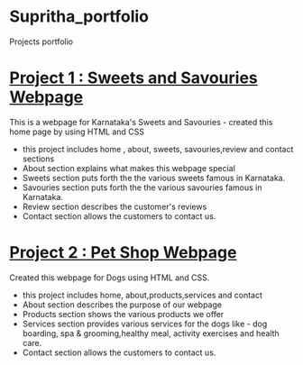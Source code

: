 # Supritha_portfolio
Projects portfolio
# [Project 1 : Sweets and Savouries Webpage](http://127.0.0.1:5503/index.html)
This is a webpage for Karnataka's Sweets and Savouries - created this home page by using HTML and CSS
- this project includes home , about, sweets, savouries,review and contact sections
- About section explains what makes this webpage special
- Sweets section puts forth the the various sweets famous in Karnataka.
- Savouries section puts forth the the various savouries famous in Karnataka.
- Review section describes the customer's reviews
- Contact section allows the customers to contact us.

# [Project 2 : Pet Shop Webpage](http://127.0.0.1:5500/index.html)
Created this webpage for Dogs using HTML and CSS.
- this project includes home, about,products,services and contact
- About section describes the purpose of our webpage
- Products section shows the various products we offer
- Services section provides various services for the dogs like - dog boarding, spa & grooming,healthy meal, activity exercises and health care.
- Contact section allows the customers to contact us.
